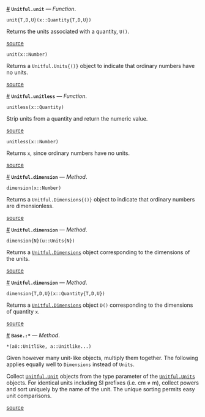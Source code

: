 <a id='Unitful.unit' href='#Unitful.unit'>#</a>
**`Unitful.unit`** &mdash; *Function*.



```
unit{T,D,U}(x::Quantity{T,D,U})
```

Returns the units associated with a quantity, `U()`.


<a target='_blank' href='https://github.com/ajkeller34/Unitful.jl/tree/d26875dce6ac6a3044fed5539fea701c83501589/src/Unitful.jl#L45-L51' class='documenter-source'>source</a><br>


```
unit(x::Number)
```

Returns a `Unitful.Units{()}` object to indicate that ordinary numbers have no units.


<a target='_blank' href='https://github.com/ajkeller34/Unitful.jl/tree/d26875dce6ac6a3044fed5539fea701c83501589/src/Unitful.jl#L54-L61' class='documenter-source'>source</a><br>

<a id='Unitful.unitless' href='#Unitful.unitless'>#</a>
**`Unitful.unitless`** &mdash; *Function*.



```
unitless(x::Quantity)
```

Strip units from a quantity and return the numeric value.


<a target='_blank' href='https://github.com/ajkeller34/Unitful.jl/tree/d26875dce6ac6a3044fed5539fea701c83501589/src/Unitful.jl#L27-L33' class='documenter-source'>source</a><br>


```
unitless(x::Number)
```

Returns `x`, since ordinary numbers have no units.


<a target='_blank' href='https://github.com/ajkeller34/Unitful.jl/tree/d26875dce6ac6a3044fed5539fea701c83501589/src/Unitful.jl#L36-L42' class='documenter-source'>source</a><br>

<a id='Unitful.dimension-Tuple{Number}' href='#Unitful.dimension-Tuple{Number}'>#</a>
**`Unitful.dimension`** &mdash; *Method*.



```
dimension(x::Number)
```

Returns a `Unitful.Dimensions{()}` object to indicate that ordinary numbers are dimensionless.


<a target='_blank' href='https://github.com/ajkeller34/Unitful.jl/tree/d26875dce6ac6a3044fed5539fea701c83501589/src/Unitful.jl#L64-L71' class='documenter-source'>source</a><br>

<a id='Unitful.dimension-Tuple{Unitful.Units{N}}' href='#Unitful.dimension-Tuple{Unitful.Units{N}}'>#</a>
**`Unitful.dimension`** &mdash; *Method*.



```
dimension{N}(u::Units{N})
```

Returns a [`Unitful.Dimensions`](types.md#Unitful.Dimensions) object corresponding to the dimensions of the units.


<a target='_blank' href='https://github.com/ajkeller34/Unitful.jl/tree/d26875dce6ac6a3044fed5539fea701c83501589/src/Unitful.jl#L74-L81' class='documenter-source'>source</a><br>

<a id='Unitful.dimension-Tuple{Unitful.Quantity{T,D,U}}' href='#Unitful.dimension-Tuple{Unitful.Quantity{T,D,U}}'>#</a>
**`Unitful.dimension`** &mdash; *Method*.



```
dimension{T,D,U}(x::Quantity{T,D,U})
```

Returns a [`Unitful.Dimensions`](types.md#Unitful.Dimensions) object `D()` corresponding to the dimensions of quantity `x`.


<a target='_blank' href='https://github.com/ajkeller34/Unitful.jl/tree/d26875dce6ac6a3044fed5539fea701c83501589/src/Unitful.jl#L84-L91' class='documenter-source'>source</a><br>

<a id='Base.:*-Tuple{Unitful.Unitlike,Vararg{Unitful.Unitlike,N}}' href='#Base.:*-Tuple{Unitful.Unitlike,Vararg{Unitful.Unitlike,N}}'>#</a>
**`Base.:*`** &mdash; *Method*.



```
*(a0::Unitlike, a::Unitlike...)
```

Given however many unit-like objects, multiply them together. The following applies equally well to `Dimensions` instead of `Units`.

Collect [`Unitful.Unit`](types.md#Unitful.Unit) objects from the type parameter of the [`Unitful.Units`](types.md#Unitful.Units) objects. For identical units including SI prefixes (i.e. cm ≠ m), collect powers and sort uniquely by the name of the unit. The unique sorting permits easy unit comparisons.


<a target='_blank' href='https://github.com/ajkeller34/Unitful.jl/tree/d26875dce6ac6a3044fed5539fea701c83501589/src/Unitful.jl#L158-L170' class='documenter-source'>source</a><br>

